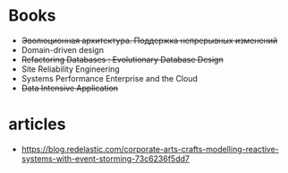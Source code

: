 # Books
* ~~Эволюционная архитектура. Поддержка непрерывных изменений~~
* Domain-driven design
* ~~Refactoring Databases : Evolutionary Database Design~~
* Site Reliability Engineering
* Systems Performance Enterprise and the Cloud
* ~~Data Intensive Application~~

# articles
* https://blog.redelastic.com/corporate-arts-crafts-modelling-reactive-systems-with-event-storming-73c6236f5dd7
